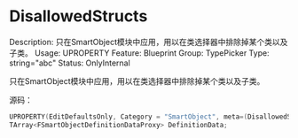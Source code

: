 # DisallowedStructs

Description: 只在SmartObject模块中应用，用以在类选择器中排除掉某个类以及子类。
Usage: UPROPERTY
Feature: Blueprint
Group: TypePicker
Type: string="abc"
Status: OnlyInternal

只在SmartObject模块中应用，用以在类选择器中排除掉某个类以及子类。

源码：

```cpp
UPROPERTY(EditDefaultsOnly, Category = "SmartObject", meta=(DisallowedStructs="/Script/SmartObjectsModule.SmartObjectSlotAnnotation"))
TArray<FSmartObjectDefinitionDataProxy> DefinitionData;
```